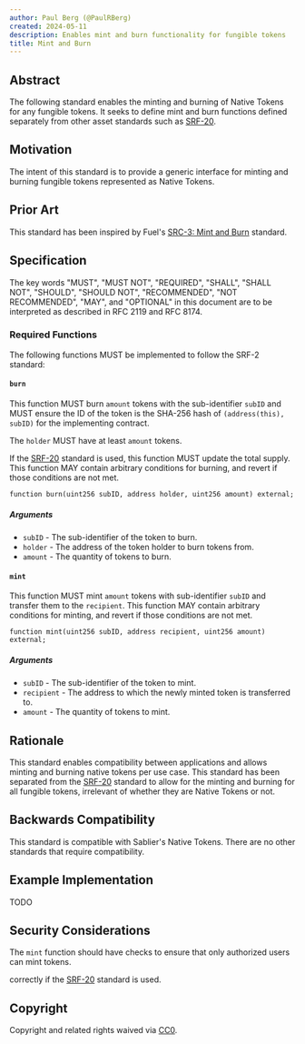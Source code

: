```yaml
---
author: Paul Berg (@PaulRBerg)
created: 2024-05-11
description: Enables mint and burn functionality for fungible tokens
title: Mint and Burn
---
```


## Abstract

The following standard enables the minting and burning of Native Tokens for any fungible tokens. It seeks to define mint
and burn functions defined separately from other asset standards such as [SRF-20](./srf-20.md).

## Motivation

The intent of this standard is to provide a generic interface for minting and burning fungible tokens represented as
Native Tokens.

## Prior Art

This standard has been inspired by Fuel's
[SRC-3: Mint and Burn](https://github.com/FuelLabs/sway-standards/blob/a001d3c/SRCs/src-3.md) standard.

## Specification

The key words "MUST", "MUST NOT", "REQUIRED", "SHALL", "SHALL NOT", "SHOULD", "SHOULD NOT", "RECOMMENDED", "NOT
RECOMMENDED", "MAY", and "OPTIONAL" in this document are to be interpreted as described in RFC 2119 and RFC 8174.

### Required Functions

The following functions MUST be implemented to follow the SRF-2 standard:

#### `burn`

This function MUST burn `amount` tokens with the sub-identifier `subID` and MUST ensure the ID of the token is the
SHA-256 hash of `(address(this), subID)` for the implementing contract.

The `holder` MUST have at least `amount` tokens.

If the [SRF-20](./srf-20.md) standard is used, this function MUST update the total supply. This function MAY contain
arbitrary conditions for burning, and revert if those conditions are not met.

```solidity
function burn(uint256 subID, address holder, uint256 amount) external;
```

##### Arguments

- `subID` - The sub-identifier of the token to burn.
- `holder` - The address of the token holder to burn tokens from.
- `amount` - The quantity of tokens to burn.

#### `mint`

This function MUST mint `amount` tokens with sub-identifier `subID` and transfer them to the `recipient`. This function
MAY contain arbitrary conditions for minting, and revert if those conditions are not met.

```solidity
function mint(uint256 subID, address recipient, uint256 amount) external;
```

##### Arguments

- `subID` - The sub-identifier of the token to mint.
- `recipient` - The address to which the newly minted token is transferred to.
- `amount` - The quantity of tokens to mint.

## Rationale

This standard enables compatibility between applications and allows minting and burning native tokens per use case. This
standard has been separated from the [SRF-20](./srf-20.md) standard to allow for the minting and burning for all
fungible tokens, irrelevant of whether they are Native Tokens or not.

## Backwards Compatibility

This standard is compatible with Sablier's Native Tokens. There are no other standards that require compatibility.

## Example Implementation

TODO

## Security Considerations

The `mint` function should have checks to ensure that only authorized users can mint tokens.

correctly if the [SRF-20](./src-20.md) standard is used.

## Copyright

Copyright and related rights waived via [CC0](../LICENSE.md).
